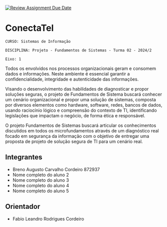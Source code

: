 [![Review Assignment Due Date](https://classroom.github.com/assets/deadline-readme-button-22041afd0340ce965d47ae6ef1cefeee28c7c493a6346c4f15d667ab976d596c.svg)](https://classroom.github.com/a/m98LfJT-)
# ConectaTel

`CURSO: Sistemas de Informação`

`DISCIPLINA: Projeto - Fundamentos de Sistemas - Turma 02 - 2024/2`

`Eixo: 1`

Todos os envolvidos nos processos organizacionais geram e consomem dados e informações. Neste ambiente é essencial garantir a confidencialidade, integridade e autenticidade das informações.

Visando o desenvolvimento das habilidades de diagnosticar e propor soluções seguras, o projeto de Fundamentos de Sistema buscará conhecer um cenário organizacional e propor uma solução de sistemas, composta por diversos elementos como hardware, software, redes, bancos de dados, usando raciocínio lógico e compreensão do contexto de TI, identificando legislações que impactam o negócio, de forma ética e responsável.

O projeto Fundamentos de Sistemas buscará articular os conhecimentos discutidos em todos os microfundamentos através de um diagnóstico real focado em segurança da informação com o objetivo de entregar uma proposta de projeto de solução segura de TI para um cenário real.

## Integrantes

* Breno Augusto Carvalho Cordeiro 872937
* Nome completo do aluno 2
* Nome completo do aluno 3
* Nome completo do aluno 4
* Nome completo do aluno 5

## Orientador

* Fabio Leandro Rodrigues Cordeiro


